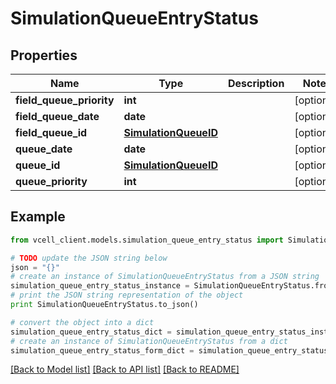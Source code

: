 # SimulationQueueEntryStatus


## Properties
Name | Type | Description | Notes
------------ | ------------- | ------------- | -------------
**field_queue_priority** | **int** |  | [optional] 
**field_queue_date** | **date** |  | [optional] 
**field_queue_id** | [**SimulationQueueID**](SimulationQueueID.md) |  | [optional] 
**queue_date** | **date** |  | [optional] 
**queue_id** | [**SimulationQueueID**](SimulationQueueID.md) |  | [optional] 
**queue_priority** | **int** |  | [optional] 

## Example

```python
from vcell_client.models.simulation_queue_entry_status import SimulationQueueEntryStatus

# TODO update the JSON string below
json = "{}"
# create an instance of SimulationQueueEntryStatus from a JSON string
simulation_queue_entry_status_instance = SimulationQueueEntryStatus.from_json(json)
# print the JSON string representation of the object
print SimulationQueueEntryStatus.to_json()

# convert the object into a dict
simulation_queue_entry_status_dict = simulation_queue_entry_status_instance.to_dict()
# create an instance of SimulationQueueEntryStatus from a dict
simulation_queue_entry_status_form_dict = simulation_queue_entry_status.from_dict(simulation_queue_entry_status_dict)
```
[[Back to Model list]](../README.md#documentation-for-models) [[Back to API list]](../README.md#documentation-for-api-endpoints) [[Back to README]](../README.md)


